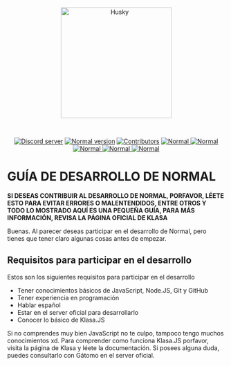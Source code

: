 <div align="center">
  <br />
  <p>
    <a href="https://discordapp.com/oauth2/authorize?client_id=507073349336432640&permissions=3072&scope=bot"><img src="https://cdn.discordapp.com/attachments/707537070641381438/740987659597643857/cd1415975358b266f128b57bccb95b36.png" width="256" height="256" alt="Husky" /></a>
  </p>
  
  <br />
  <p>
    <a href="https://discord.gg/NmW8kYv"><img src="https://img.shields.io/discord/685949311443271744?color=7289DA&label=DISCORD&logo=DISCORD&style=for-the-badge" alt="Discord server" /></a>
  <a href="https://github.com/Gatomo-BUnkers/Normal/"><img src="https://img.shields.io/github/package-json/v/Gatomo-Bunkers/Normal?logo=Pinboard&style=for-the-badge" alt="Normal version" /></a>
  <a href="https://github.com/Gatomo-Bunkers/Normal/graphs/contributors"><img src="https://img.shields.io/github/contributors/Gatomo-Bunkers/Normal.svg?logo=Github&style=for-the-badge" alt="Contributors" /></a>

<a href="https://top.gg/bot/698568850651873299" >
  <img src="https://top.gg/api/widget/status/698568850651873299.svg" alt="Normal" />
</a>
<a href="https://top.gg/bot/698568850651873299" >
  <img src="https://top.gg/api/widget/servers/698568850651873299.svg" alt="Normal" />
</a>
<a href="https://top.gg/bot/698568850651873299" >
  <img src="https://top.gg/api/widget/upvotes/698568850651873299.svg" alt="Normal" />
</a>
<a href="https://top.gg/bot/698568850651873299" >
  <img src="https://top.gg/api/widget/lib/698568850651873299.svg" alt="Normal" />
</a>
<a href="https://top.gg/bot/698568850651873299" >
  <img src="https://top.gg/api/widget/owner/698568850651873299.svg" alt="Normal" />
</a>
  </p>
</div>


# GUÍA DE DESARROLLO DE NORMAL
**SI DESEAS CONTRIBUIR AL DESARROLLO DE NORMAL, PORFAVOR, LÉETE ESTO PARA EVITAR ERRORES O MALENTENDIDOS, ENTRE OTROS Y TODO LO MOSTRADO AQUÍ ES UNA PEQUEÑA GUÍA, PARA MÁS INFORMACIÓN, REVISA LA PÁGINA OFICIAL DE KLASA**

Buenas. Al parecer deseas participar en el desarrollo de Normal, pero tienes que tener claro algunas cosas antes de empezar.

## Requisitos para participar en el desarrollo
Estos son los siguientes requisitos para participar en el desarrollo

 - Tener conocimientos básicos de JavaScript, Node.JS, Git y GitHub
 - Tener experiencia en programación
 - Hablar español
 - Estar en el server oficial para desarrollarlo
 - Conocer lo básico de Klasa.JS 

Si no comprendes muy bien JavaScript no te culpo, tampoco tengo muchos conocimientos xd.
Para comprender como funciona Klasa.JS porfavor, visita la página de Klasa y léete la documentación.
Si posees alguna duda, puedes consultarlo con Gátomo en el server oficial.
